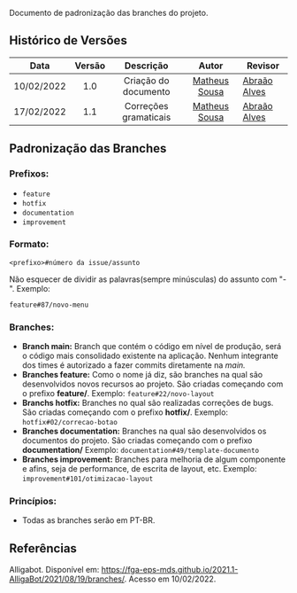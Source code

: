 Documento de padronização das branches do projeto.

## Histórico de Versões

|    Data    | Versão |       Descrição       |                     Autor                      | Revisor                                       |
| :--------: | :----: | :-------------------: | :--------------------------------------------: | --------------------------------------------- |
| 10/02/2022 |  1.0   | Criação do documento  | [Matheus Sousa](https://github.com/gatotabaco) | [Abraão Alves](https://github.com/Abraao1231) |
| 17/02/2022 |  1.1   | Correções gramaticais | [Matheus Sousa](https://github.com/gatotabaco) | [Abraão Alves](https://github.com/Abraao1231) |

## Padronização das Branches

### Prefixos:
- ```feature```
- ```hotfix```
- ```documentation```
- ```improvement```

### Formato:
```
<prefixo>#número da issue/assunto
```

Não esquecer de dividir as palavras(sempre minúsculas) do assunto com "-".
Exemplo: 
```
feature#87/novo-menu
```

### Branches:

- **Branch main:** Branch que contém o código em nível de produção, será o código mais consolidado existente na aplicação. Nenhum integrante dos times é autorizado a fazer commits diretamente na *main.*
- **Branches feature:** Como o nome já diz, são branches na qual são desenvolvidos novos recursos ao projeto. São criadas começando com o prefixo **feature/**.
Exemplo: ```feature#22/novo-layout```
- **Branchs hotfix:** Branches no qual são realizadas correções de bugs. São criadas começando com o prefixo **hotfix/**.
Exemplo: ```hotfix#02/correcao-botao```
- **Branches documentation:** Branches na qual são desenvolvidos os documentos do projeto. São criadas começando com o prefixo **documentation/**
Exemplo: ```documentation#49/template-documento```
- **Branches improvement:** Branches para melhoria de algum componente e afins, seja de performance, de escrita de layout, etc. Exemplo: ```improvement#101/otimizacao-layout```

### Princípios:
- Todas as branches serão em PT-BR.

## Referências
 
Alligabot. Disponível em: <https://fga-eps-mds.github.io/2021.1-AlligaBot/2021/08/19/branches/>. Acesso em 10/02/2022.

